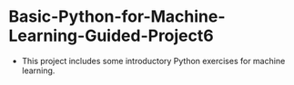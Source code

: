 # Basic-Python-for-Machine-Learning-Guided-Project6

- This project includes some introductory Python exercises for machine learning.
